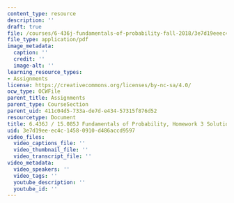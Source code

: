 ```yaml
---
content_type: resource
description: ''
draft: true
file: /courses/6-436j-fundamentals-of-probability-fall-2018/3e7d19eeec4c14580910d486accd9597_MIT6_436JF18_hw3solutions.pdf
file_type: application/pdf
image_metadata:
  caption: ''
  credit: ''
  image-alt: ''
learning_resource_types:
- Assignments
license: https://creativecommons.org/licenses/by-nc-sa/4.0/
ocw_type: OCWFile
parent_title: Assignments
parent_type: CourseSection
parent_uid: 411c04d5-733a-de7d-e434-57315f876d52
resourcetype: Document
title: 6.436J / 15.085J Fundamentals of Probability, Homework 3 Solutions
uid: 3e7d19ee-ec4c-1458-0910-d486accd9597
video_files:
  video_captions_file: ''
  video_thumbnail_file: ''
  video_transcript_file: ''
video_metadata:
  video_speakers: ''
  video_tags: ''
  youtube_description: ''
  youtube_id: ''
---
```

